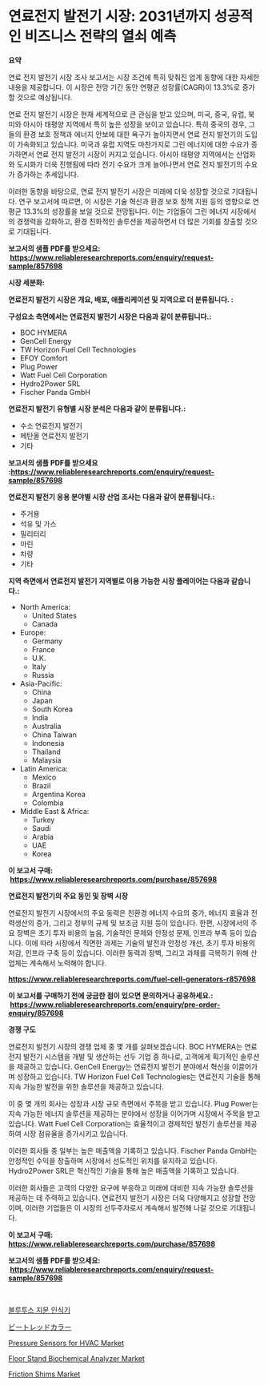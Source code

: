 <p><h1>연료전지 발전기 시장: 2031년까지 성공적인 비즈니스 전략의 열쇠 예측</h1></p><p><strong>요약</strong></p>
<p><p>연료 전지 발전기 시장 조사 보고서는 시장 조건에 특히 맞춰진 업계 동향에 대한 자세한 내용을 제공합니다. 이 시장은 전망 기간 동안 연평균 성장률(CAGR)이 13.3%로 증가할 것으로 예상됩니다.</p><p>연료 전지 발전기 시장은 현재 세계적으로 큰 관심을 받고 있으며, 미국, 중국, 유럽, 북미와 아시아 태평양 지역에서 특히 높은 성장을 보이고 있습니다. 특히 중국의 경우, 그들의 환경 보호 정책과 에너지 안보에 대한 욕구가 높아지면서 연료 전지 발전기의 도입이 가속화되고 있습니다. 미국과 유럽 지역도 마찬가지로 그린 에너지에 대한 수요가 증가하면서 연료 전지 발전기 시장이 커지고 있습니다. 아시아 태평양 지역에서는 산업화와 도시화가 더욱 진행됨에 따라 전기 수요가 크게 늘어나면서 연료 전지 발전기의 수요가 증가하는 추세입니다.</p><p>이러한 동향을 바탕으로, 연료 전지 발전기 시장은 미래에 더욱 성장할 것으로 기대됩니다. 연구 보고서에 따르면, 이 시장은 기술 혁신과 환경 보호 정책 지원 등의 영향으로 연평균 13.3%의 성장률을 보일 것으로 전망됩니다. 이는 기업들이 그린 에너지 시장에서의 경쟁력을 강화하고, 환경 친화적인 솔루션을 제공하면서 더 많은 기회를 창출할 것으로 기대됩니다.</p></p>
<p><strong>보고서의 샘플 PDF를 받으세요: &nbsp;<a href="https://www.reliableresearchreports.com/enquiry/request-sample/857698">https://www.reliableresearchreports.com/enquiry/request-sample/857698</a></strong></p>
<p><strong>시장 세분화:</strong></p>
<p><strong> 연료전지 발전기 시장은 개요, 배포, 애플리케이션 및 지역으로 더 분류됩니다. :</strong></p>
<p><strong>구성요소 측면에서는 연료전지 발전기 시장은 다음과 같이 분류됩니다.:</strong></p>
<p><ul><li>BOC HYMERA</li><li>GenCell Energy</li><li>TW Horizon Fuel Cell Technologies</li><li>EFOY Comfort</li><li>Plug Power</li><li>Watt Fuel Cell Corporation</li><li>Hydro2Power SRL</li><li>Fischer Panda GmbH</li></ul></p>
<p><strong> 연료전지 발전기 유형별 시장 분석은 다음과 같이 분류됩니다.:</strong></p>
<p><ul><li>수소 연료전지 발전기</li><li>메탄올 연료전지 발전기</li><li>기타</li></ul></p>
<p><strong>보고서의 샘플 PDF를 받으세요 :<a href="https://www.reliableresearchreports.com/enquiry/request-sample/857698">https://www.reliableresearchreports.com/enquiry/request-sample/857698</a></strong></p>
<p><strong> 연료전지 발전기 응용 분야별 시장 산업 조사는 다음과 같이 분류됩니다.:</strong></p>
<p><ul><li>주거용</li><li>석유 및 가스</li><li>밀리터리</li><li>마린</li><li>차량</li><li>기타</li></ul></p>
<p><strong>지역 측면에서 연료전지 발전기 지역별로 이용 가능한 시장 플레이어는 다음과 같습니다.:</strong></p>
<p><ul>
    <li>
        North America:
        <ul>
            <li>United States</li>
            <li>Canada</li>
        </ul>
    </li>
    <li>
        Europe:
        <ul>
            <li>Germany</li>
            <li>France</li>
            <li>U.K.</li>
            <li>Italy</li>
            <li>Russia</li>
        </ul>
    </li>
    <li>
        Asia-Pacific:
        <ul>
            <li>China</li>
            <li>Japan</li>
            <li>South Korea</li>
            <li>India</li>
            <li>Australia</li>
            <li>China Taiwan</li>
            <li>Indonesia</li>
            <li>Thailand</li>
            <li>Malaysia</li>
        </ul>
    </li>
    <li>
        Latin America:
        <ul>
            <li>Mexico</li>
            <li>Brazil</li>
            <li>Argentina Korea</li>
            <li>Colombia</li>
        </ul>
    </li>
    <li>
        Middle East & Africa:
        <ul>
            <li>Turkey</li>
            <li>Saudi</li>
            <li>Arabia</li>
            <li>UAE</li>
            <li>Korea</li>
        </ul>
    </li>
    </ul></p>
<p><strong>이 보고서 구매: &nbsp;<a href="https://www.reliableresearchreports.com/purchase/857698">https://www.reliableresearchreports.com/purchase/857698</a></strong></p>
<p><strong>연료전지 발전기의 주요 동인 및 장벽 시장</strong></p>
<p><p>연료전지 발전기 시장에서의 주요 동력은 친환경 에너지 수요의 증가, 에너지 효율과 전력생산의 증가, 그리고 정부의 규제 및 보조금 지원 등이 있습니다. 한편, 시장에서의 주요 장벽은 초기 투자 비용의 높음, 기술적인 문제와 안정성 문제, 인프라 부족 등이 있습니다. 이에 따라 시장에서 직면한 과제는 기술의 발전과 안정성 개선, 초기 투자 비용의 저감, 인프라 구축 등이 있습니다. 이러한 동력과 장벽, 그리고 과제를 극복하기 위해 산업체는 계속해서 노력해야 합니다.</p></p>
<p><strong><a href="https://www.reliableresearchreports.com/fuel-cell-generators-r857698">https://www.reliableresearchreports.com/fuel-cell-generators-r857698</a></strong></p>
<p><strong>이 보고서를 구매하기 전에 궁금한 점이 있으면 문의하거나 공유하세요.: &nbsp;<a href="https://www.reliableresearchreports.com/enquiry/pre-order-enquiry/857698">https://www.reliableresearchreports.com/enquiry/pre-order-enquiry/857698</a></strong></p>
<p><strong>경쟁 구도</strong></p>
<p><p>연료전지 발전기 시장의 경쟁 업체 중 몇 개를 살펴보겠습니다. BOC HYMERA는 연료전지 발전기 시스템을 개발 및 생산하는 선두 기업 중 하나로, 고객에게 획기적인 솔루션을 제공하고 있습니다. GenCell Energy는 연료전지 발전기 분야에서 혁신을 이끌어가며 성장하고 있습니다. TW Horizon Fuel Cell Technologies는 연료전지 기술을 통해 지속 가능한 발전을 위한 솔루션을 제공하고 있습니다.</p><p>이 중 몇 개의 회사는 성장과 시장 규모 측면에서 주목을 받고 있습니다. Plug Power는 지속 가능한 에너지 솔루션을 제공하는 분야에서 성장을 이어가며 시장에서 주목을 받고 있습니다. Watt Fuel Cell Corporation는 효율적이고 경제적인 발전기 솔루션을 제공하여 시장 점유율을 증가시키고 있습니다.</p><p>이러한 회사들 중 일부는 높은 매출액을 기록하고 있습니다. Fischer Panda GmbH는 안정적인 수익을 창출하며 시장에서 선도적인 위치를 유지하고 있습니다. Hydro2Power SRL은 혁신적인 기술을 통해 높은 매출액을 기록하고 있습니다.</p><p>이러한 회사들은 고객의 다양한 요구에 부응하고 미래에 대비한 지속 가능한 솔루션을 제공하는 데 주력하고 있습니다. 연료전지 발전기 시장은 더욱 다양해지고 성장할 전망이며, 이러한 기업들은 이 시장의 선두주자로서 계속해서 발전해 나갈 것으로 기대됩니다.</p></p>
<p><strong>이 보고서 구매: &nbsp; <a href="https://www.reliableresearchreports.com/purchase/857698">https://www.reliableresearchreports.com/purchase/857698</a></strong></p>
<p><strong>보고서의 샘플 PDF를 받으세요: &nbsp;<a href="https://www.reliableresearchreports.com/enquiry/request-sample/857698">https://www.reliableresearchreports.com/enquiry/request-sample/857698</a></strong><strong></strong></p>
<p>&nbsp;</p>
<p><p><a href="https://medium.com/@emmettsaynford43546/%EB%B8%94%EB%A3%A8%ED%88%AC%EC%8A%A4-%EC%A7%80%EB%AC%B8-%ED%8C%90%EB%8F%85%EA%B8%B0-%EC%8B%9C%EC%9E%A5-2031%EB%85%84%EA%B9%8C%EC%A7%80-%EC%84%B1%EA%B3%B5%EC%A0%81%EC%9D%B8-%EB%B9%84%EC%A6%88%EB%8B%88%EC%8A%A4-%EC%A0%84%EB%9E%B5%EC%9D%98-%ED%95%B5%EC%8B%AC-%EC%98%88%EC%B8%A1-641a45ee2fae">블루투스 지문 인식기</a></p><p><a href="https://github.com/CloydAbbott2023/Market-Research-Report-List-1/blob/main/685079623882.md">ビートレッドカラー</a></p><p><a href="https://frill-swim-3cd.notion.site/Pressure-Sensors-for-HVAC-Market-Size-CAGR-Trends-2024-2030-87e6d9104c9c43d1b91a90b43215c221">Pressure Sensors for HVAC Market</a></p><p><a href="https://github.com/julyju69/Market-Research-Report-List-2/blob/main/floor-stand-biochemical-analyzer-market.md">Floor Stand Biochemical Analyzer Market</a></p><p><a href="https://gentle-editor-9db.notion.site/Friction-Shims-Market-The-Key-To-Successful-Business-Strategy-Forecast-Till-2031-61ef0e7024674eb9aa775d8a5e98ca83">Friction Shims Market</a></p></p>